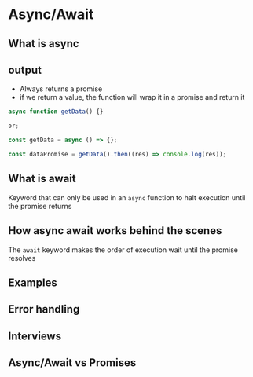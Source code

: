 # Async/Await

## What is async

## output

- Always returns a promise
- if we return a value, the function will wrap it in a promise and return it

```js
async function getData() {}

or;

const getData = async () => {};

const dataPromise = getData().then((res) => console.log(res));
```

## What is await

Keyword that can only be used in an `async` function to halt execution until the promise returns

## How async await works behind the scenes

The `await` keyword makes the order of execution wait until the promise resolves

## Examples

## Error handling

## Interviews

## Async/Await vs Promises
